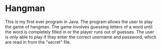 # Hangman
This is my first ever program in Java. The program allows the user to play the game of hangman. The game involves guessing letters of a word until the word is completely filled in or the player runs out of guesses. The user is only able to play if they enter the correct username and password, which are read in from the "secret" file.
